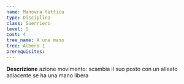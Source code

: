```yaml
---
name: Manovra tattica
type: Disciplina
class: Guerriero
level: 5
cost: 4
tree_name: A una mano
tree: Albero 1
prerequisites: 
---
```


**Descrizione**
azione movimento: scambia il suo posto con un alleato adiacente se ha una mano
libera